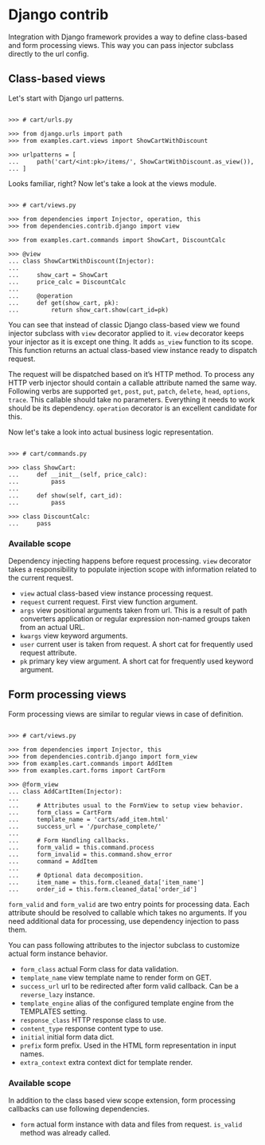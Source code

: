 # Django contrib

Integration with Django framework provides a way to define class-based
and form processing views. This way you can pass injector subclass
directly to the url config.

## Class-based views

Let's start with Django url patterns.

```pycon

>>> # cart/urls.py

>>> from django.urls import path
>>> from examples.cart.views import ShowCartWithDiscount

>>> urlpatterns = [
...     path('cart/<int:pk>/items/', ShowCartWithDiscount.as_view()),
... ]

```

Looks familiar, right? Now let's take a look at the views module.

```pycon

>>> # cart/views.py

>>> from dependencies import Injector, operation, this
>>> from dependencies.contrib.django import view

>>> from examples.cart.commands import ShowCart, DiscountCalc

>>> @view
... class ShowCartWithDiscount(Injector):
...
...     show_cart = ShowCart
...     price_calc = DiscountCalc
...
...     @operation
...     def get(show_cart, pk):
...         return show_cart.show(cart_id=pk)

```

You can see that instead of classic Django class-based view we found
injector subclass with `view` decorator applied to it. `view` decorator
keeps your injector as it is except one thing. It adds `as_view`
function to its scope. This function returns an actual class-based view
instance ready to dispatch request.

The request will be dispatched based on it’s HTTP method. To process any
HTTP verb injector should contain a callable attribute named the same
way. Following verbs are supported `get`, `post`, `put`, `patch`,
`delete`, `head`, `options`, `trace`. This callable should take no
parameters. Everything it needs to work should be its dependency.
`operation` decorator is an excellent candidate for this.

Now let's take a look into actual business logic representation.

```pycon

>>> # cart/commands.py

>>> class ShowCart:
...     def __init__(self, price_calc):
...         pass
...
...     def show(self, cart_id):
...         pass

>>> class DiscountCalc:
...     pass

```

### Available scope

Dependency injecting happens before request processing. `view` decorator
takes a responsibility to populate injection scope with information
related to the current request.

* `view` actual class-based view instance processing request.
* `request` current request. First view function argument.
* `args` view positional arguments taken from url. This is a result of
  path converters application or regular expression non-named groups
  taken from an actual URL.
* `kwargs` view keyword arguments.
* `user` current user is taken from request. A short cat for
  frequently used request attribute.
* `pk` primary key view argument. A short cat for frequently used
  keyword argument.

## Form processing views

Form processing views are similar to regular views in case of
definition.

```pycon

>>> # cart/views.py

>>> from dependencies import Injector, this
>>> from dependencies.contrib.django import form_view
>>> from examples.cart.commands import AddItem
>>> from examples.cart.forms import CartForm

>>> @form_view
... class AddCartItem(Injector):
...
...     # Attributes usual to the FormView to setup view behavior.
...     form_class = CartForm
...     template_name = 'carts/add_item.html'
...     success_url = '/purchase_complete/'
...
...     # Form Handling callbacks.
...     form_valid = this.command.process
...     form_invalid = this.command.show_error
...     command = AddItem
...
...     # Optional data decomposition.
...     item_name = this.form.cleaned_data['item_name']
...     order_id = this.form.cleaned_data['order_id']

```

`form_valid` and `form_valid` are two entry points for processing data.
Each attribute should be resolved to callable which takes no arguments.
If you need additional data for processing, use dependency injection to
pass them.

You can pass following attributes to the injector subclass to customize
actual form instance behavior.

* `form_class` actual Form class for data validation.
* `template_name` view template name to render form on GET.
* `success_url` url to be redirected after form valid callback. Can be
  a `reverse_lazy` instance.
* `template_engine` alias of the configured template engine from the
  TEMPLATES setting.
* `response_class` HTTP response class to use.
* `content_type` response content type to use.
* `initial` initial form data dict.
* `prefix` form prefix. Used in the HTML form representation in input
  names.
* `extra_context` extra context dict for template render.

### Available scope

In addition to the class based view scope extension, form processing
callbacks can use following dependencies.

* `form` actual form instance with data and files from
  request. `is_valid` method was already called.
